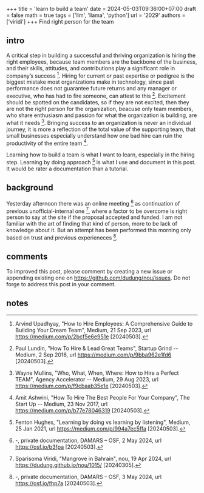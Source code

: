 +++
title = 'learn to build a team'
date = 2024-05-03T09:36:00+07:00
draft = false
math = true
tags = ['llm', 'llama', 'python']
url = '2029'
authors = ['viridi']
+++
Find right person for the team <!--more-->


## intro
A critical step in building a successful and thriving organization is hiring the right employees, because team members are the backbone of the business, and their skills, attitudes, and contributions play a significant role in company’s success [^upadhyay_2023]. Hiring for current or past expertise or pedigree is the biggest mistake most organizations make in technology, since past performance does not guarantee future returns and any manager or executive, who has had to fire someone, can attest to this [^lundin_2016]. Excitement should be spotted on the candidates, so if they are not excited, then they are not the right person for the organization, beacuse only team members, who share enthusiasm and passion for what the organization is building, are what it needs [^mullins_2023]. Bringing success to an organization is never an individual journey, it is more a reflection of the total value of the supporting team, that small businesses especially understand how one bad hire can ruin the productivity of the entire team [^ashwini_2017].

Learning how to build a team is what I want to learn, especially in the hiring step. Learning by doing approach [^hughes_2021] is what I use and document in this post. It would be rater a documentation than a tutorial.


## background
Yesterday afternoon there was an online meeting [^damars_2024] as continuation of previous unofficial-internal one [^viridi_2024], where a factor to be overcome is right person to say at the site if the proposal accepted and funded. I am not familiar with the art of finding that kind of person, more to be lack of knowledge about it. But an attempt has been performed this morning only based on trust and previous experieneces [^damars_2024b].


## comments
To improved this post, please comment by creating a new issue or appending existing one
on https://github.com/dudung/nou/issues. Do not forge to address this post in your comment.


## notes
[^ashwini_2017]: Amit Ashwini, "How To Hire The Best People For Your Company", The Start Up -- Medium, 23 Nov 2017, url https://medium.com/p/b77e78046319 [20240503].
[^damars_2024]: -, private documentation, DAMARS – OSF, 2 May 2024, url https://osf.io/b3fpa [20240503].
[^damars_2024b]: -, private documentation, DAMARS – OSF, 3 May 2024, url https://osf.io/fhp7a [20240503].
[^hughes_2021]: Fenton Hughes, "Learning by doing vs learning by listening", Medium, 25 Jan 2021, url https://medium.com/p/994a7ec5ffa [20240503].
[^lundin_2016]: Paul Lundin, "How To Hire & Lead Great Teams", Startup Grind -- Medium, 2 Sep 2016, url https://medium.com/p/9bba962e1fd6 [20240503].
[^mullins_2023]: Wayne Mullins, "Who, What, When, Where: How to Hire a Perfect TEAM", Agency Accelerator -- Medium, 29 Aug 2023, url https://medium.com/p/f9cbaab35e1e [20240503].
[^upadhyay_2023]: Arvind Upadhyay, "How to Hire Employees: A Comprehensive Guide to Building Your Dream Team", Medium, 21 Sep 2023, url https://medium.com/p/2bcf5e6e951e [20240503].
[^viridi_2024]: Sparisoma Viridi, "Mangrove in Bahrain", nou, 19 Apr 2024, url https://dudung.github.io/nou/1015/ [20240305].
